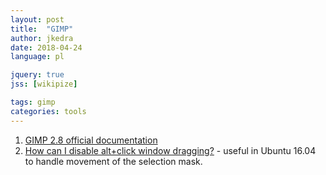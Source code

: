 ```yaml
---
layout: post
title:  "GIMP"
author: jkedra
date: 2018-04-24
language: pl

jquery: true
jss: [wikipize]

tags: gimp
categories: tools
---
```


1. [GIMP 2.8 official documentation][2]
2. [How can I disable alt+click window dragging?][1] - useful in Ubuntu 16.04
   to handle movement of the selection mask.

[1]: https://askubuntu.com/questions/521423/how-can-i-disable-altclick-window-dragging
[2]: https://docs.gimp.org/2.8/en_US
